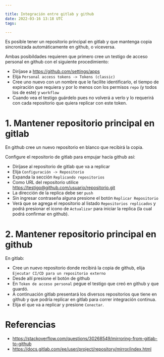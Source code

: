 ```yaml
---

title: Integración entre gitlab y github
date: 2022-03-16 13:18 UTC
tags: 

---
```


Es posible tener un repositorio principal en gitlab y que mantenga copia 
sincronizada automáticamente en github, o viceversa.

Ambas posibildades requieren que primero cree un testigo de acceso personal
en github con el siguiente procedimiento:

* Diríjase a <https://github.com/settings/apps>
* Elija `Personal access tokens -> Tokens (classic)`
* Cree uno nuevo con un nombre que le facilite identificarlo, el tiempo
  de expiración que requiera y por lo menos con los permisos `repo` 
  (y todos los de este) y `workflow`
* Cuando vea el testigo guárdelo pues no volverá a verlo y lo requerirá con
  cada repositorio que quiera replicar con este token.


# 1. Mantener repositorio principal en gitlab

En github cree un nuevo repositorio en blanco que recibirá la copia.

Configure el repositorio de gitlab para empujar hacía github así:

* Diríjase al repositorio de gitlab que va a replicar
* Elija `Configuración -> Repositorio`
* Expanda la sección `Replicando repositorios`
* Como URL del repositorio utilice
  <https://testigo@github.com/usuario/repositorio.git>
* La dirección de la replica debe ser `push`
* Sin ingresar contraseña alguna presione el botón `Replicar Repositorio`
* Verá que se agrega el repositorio al listado `Repositorios replicados` y podrá
  presionar el icono de `Actualizar` para iniciar la replica (la cual podrá
  confirmar en github).

# 2. Mantener repositorio principal en github

En gitlab:

* Cree un nuevo repositorio donde recibirá la copia de github, elija 
  `Ejecutar CI/CD para un repositorio externo`
* Desde allí presione el botón de github
* En `Token de acceso personal` pegue el testigo que creó en github y que guardó.
* A continuación gitlab presentará los diversos repositorios que tiene
  en github y que podría replicar en gitlab para correr integración continua.
* Elija el que va a replicar y presione `Conectar`.


# Referencias

* https://stackoverflow.com/questions/30268549/mirroring-from-gitlab-to-github
* https://docs.gitlab.com/ee/user/project/repository/mirror/index.html


